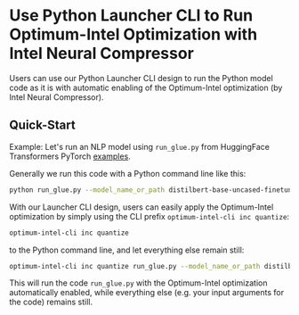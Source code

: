 Use Python Launcher CLI to Run Optimum-Intel Optimization with Intel Neural Compressor
=====

Users can use our Python Launcher CLI design to run the Python model code as it is with automatic enabling of the Optimum-Intel optimization (by Intel Neural Compressor).

## Quick-Start

Example: Let's run an NLP model using ```run_glue.py``` from HuggingFace Transformers PyTorch [examples](https://github.com/huggingface/transformers/blob/v4.26-release/examples/pytorch/text-classification/run_glue.py).


Generally we run this code with a Python command line like this:

```bash
python run_glue.py --model_name_or_path distilbert-base-uncased-finetuned-sst-2-english --task_name sst2 --do_eval --output_dir result
```

With our Launcher CLI design, users can easily apply the Optimum-Intel optimization by simply using the CLI prefix `optimum-intel-cli inc quantize`:

```bash
optimum-intel-cli inc quantize
```

to the Python command line, and let everything else remain still:

```bash
optimum-intel-cli inc quantize run_glue.py --model_name_or_path distilbert-base-uncased-finetuned-sst-2-english --task_name sst2 --do_eval --output_dir result
```

This will run the code ```run_glue.py``` with the Optimum-Intel optimization automatically enabled, while everything else (e.g. your input arguments for the code) remains still.
